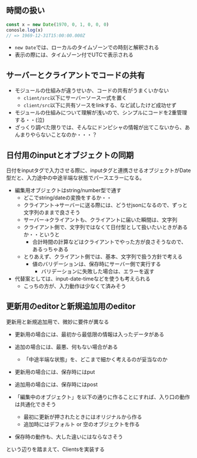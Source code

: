 ## 時間の扱い

``` typescript
const x = new Date(1970, 0, 1, 0, 0, 0)
conosle.log(x)
// => 1969-12-31T15:00:00.000Z
```

- `new Date`では、ローカルのタイムゾーンでの時刻と解釈される
- 表示の際には、タイムゾーン付でUTCで表示される

## サーバーとクライアントでコードの共有

- モジュールの仕組みが違うせいか、コードの共有がうまくいかない
  - `client/src`以下にサーバーソース一式を置く
  - `client/src`以下に共有ソースをlinkする、など試したけど成功せず
- モジュールの仕組みについて理解が浅いので、シンプルにコードを2重管理する・・(泣)
- ざっくり調べた限りでは、そんなにドンピシャの情報が出てこないから、あんまりやらないことなのか・・・？

## 日付用のinputとオブジェクトの同期

日付をinputタグで入力させる際に、inputタグと連携させるオブジェクトがDate型だと、入力途中の中途半端な状態でパースエラーになる。

- 編集用オブジェクトはstring/number型で通す
  - どこでstring/dateの変換をするか・・
  - クライアント→サーバーに送る際には、どうせjsonになるので、ずっと文字列のままで良さそう
  - サーバー→クライアントも、クライアントに届いた瞬間は、文字列
  - クライアント側で、文字列ではなくて日付型として扱いたいときがあるか・・というと
    - 合計時間の計算などはクライアントでやった方が良さそうなので、あるっちゃある
  - とりあえず、クライアント側では、基本、文字列で扱う方針で考える
    - 値のバリデーションは、保存時にサーバー側で実行する
      - バリデーションに失敗した場合は、エラーを返す
- 代替案としては、input-date-timeなどを使うも考えられる
  - こっちの方が、入力動作は少なくて済みそう

## 更新用のeditorと新規追加用のeditor

更新用と新規追加用で、微妙に要件が異なる

- 更新用の場合には、最初から最低限の情報は入ったデータがある
- 追加の場合には、最悪、何もない場合がある
  - 「中途半端な状態」を、どこまで細かく考えるのが妥当なのか

- 更新用の場合には、保存時にはput
- 追加用の場合には、保存時にはpost

- 「編集中のオブジェクト」を以下の通りに作ることにすれば、入り口の動作は共通化できそう
  - 最初に更新が押されたときにはオリジナルから作る
  - 追加時にはデフォルト or 空のオブジェクトを作る

- 保存時の動作も、大した違いにはならなさそう

という辺りを踏まえて、Clientsを実装する
